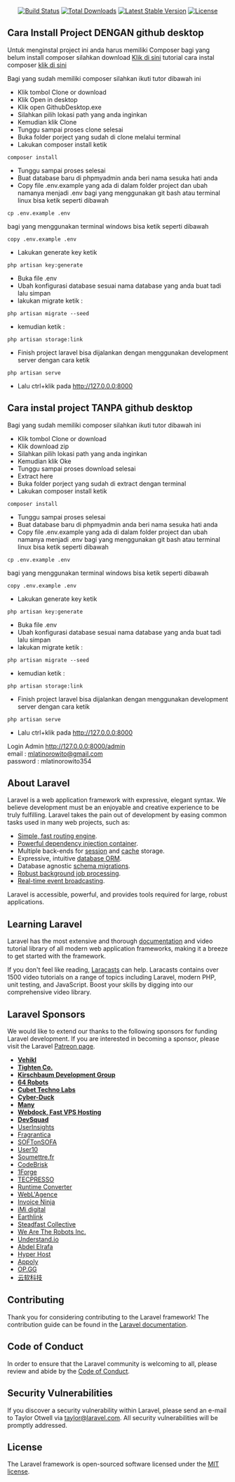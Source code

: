 <p align="center">
<a href="https://travis-ci.org/laravel/framework"><img src="https://travis-ci.org/laravel/framework.svg" alt="Build Status"></a>
<a href="https://packagist.org/packages/laravel/framework"><img src="https://poser.pugx.org/laravel/framework/d/total.svg" alt="Total Downloads"></a>
<a href="https://packagist.org/packages/laravel/framework"><img src="https://poser.pugx.org/laravel/framework/v/stable.svg" alt="Latest Stable Version"></a>
<a href="https://packagist.org/packages/laravel/framework"><img src="https://poser.pugx.org/laravel/framework/license.svg" alt="License"></a>
</p>

## Cara Install Project DENGAN github desktop

Untuk menginstal project ini anda harus memiliki Composer
bagi yang belum install composer silahkan download [Klik di sini](https://getcomposer.org/download/1.9.0/composer.phar) tutorial cara instal composer [klik di sini](https://www.malasngoding.com/cara-install-composer/)

Bagi yang sudah memiliki composer silahkan ikuti tutor dibawah ini

-   Klik tombol Clone or download
-   Klik Open in desktop
-   Klik open GithubDesktop.exe
-   Silahkan pilih lokasi path yang anda inginkan
-   Kemudian klik Clone
-   Tunggu sampai proses clone selesai
-   Buka folder porject yang sudah di clone melalui terminal
-   Lakukan composer install ketik

```terminal
composer install
```

-   Tunggu sampai proses selesai
-   Buat database baru di phpmyadmin anda beri nama sesuka hati anda
-   Copy file .env.example yang ada di dalam folder project dan ubah namanya menjadi .env
    bagi yang menggunakan git bash atau terminal linux bisa ketik seperti dibawah

```terminal
cp .env.example .env
```

bagi yang menggunakan terminal windows bisa ketik seperti dibawah

```terminal
copy .env.example .env
```

-   Lakukan generate key ketik

```terminal
php artisan key:generate
```

-   Buka file .env
-   Ubah konfigurasi database sesuai nama database yang anda buat tadi lalu simpan
-   lakukan migrate ketik :

```terminal
php artisan migrate --seed
```

-   kemudian ketik :

```
php artisan storage:link
```

-   Finish project laravel bisa dijalankan dengan menggunakan development server dengan cara ketik

```terminal
php artisan serve
```

-   Lalu ctrl+klik pada <http://127.0.0.0:8000>

## Cara instal project TANPA github desktop

Bagi yang sudah memiliki composer silahkan ikuti tutor dibawah ini

-   Klik tombol Clone or download
-   Klik download zip
-   Silahkan pilih lokasi path yang anda inginkan
-   Kemudian klik Oke
-   Tunggu sampai proses download selesai
-   Extract here
-   Buka folder porject yang sudah di extract dengan terminal
-   Lakukan composer install ketik

```terminal
composer install
```

-   Tunggu sampai proses selesai
-   Buat database baru di phpmyadmin anda beri nama sesuka hati anda
-   Copy file .env.example yang ada di dalam folder project dan ubah namanya menjadi .env
    bagi yang menggunakan git bash atau terminal linux bisa ketik seperti dibawah

```terminal
cp .env.example .env
```

bagi yang menggunakan terminal windows bisa ketik seperti dibawah

```terminal
copy .env.example .env
```

-   Lakukan generate key ketik

```terminal
php artisan key:generate
```

-   Buka file .env
-   Ubah konfigurasi database sesuai nama database yang anda buat tadi lalu simpan
-   lakukan migrate ketik :

```terminal
php artisan migrate --seed
```

-   kemudian ketik :

```
php artisan storage:link
```

-   Finish project laravel bisa dijalankan dengan menggunakan development server dengan cara ketik

```terminal
php artisan serve
```

-   Lalu ctrl+klik pada <http://127.0.0.0:8000>

Login Admin <http://127.0.0.0:8000/admin> <br>
email : mlatinorowito@gmail.com <br>
password : mlatinorowito354

## About Laravel

Laravel is a web application framework with expressive, elegant syntax. We believe development must be an enjoyable and creative experience to be truly fulfilling. Laravel takes the pain out of development by easing common tasks used in many web projects, such as:

-   [Simple, fast routing engine](https://laravel.com/docs/routing).
-   [Powerful dependency injection container](https://laravel.com/docs/container).
-   Multiple back-ends for [session](https://laravel.com/docs/session) and [cache](https://laravel.com/docs/cache) storage.
-   Expressive, intuitive [database ORM](https://laravel.com/docs/eloquent).
-   Database agnostic [schema migrations](https://laravel.com/docs/migrations).
-   [Robust background job processing](https://laravel.com/docs/queues).
-   [Real-time event broadcasting](https://laravel.com/docs/broadcasting).

Laravel is accessible, powerful, and provides tools required for large, robust applications.

## Learning Laravel

Laravel has the most extensive and thorough [documentation](https://laravel.com/docs) and video tutorial library of all modern web application frameworks, making it a breeze to get started with the framework.

If you don't feel like reading, [Laracasts](https://laracasts.com) can help. Laracasts contains over 1500 video tutorials on a range of topics including Laravel, modern PHP, unit testing, and JavaScript. Boost your skills by digging into our comprehensive video library.

## Laravel Sponsors

We would like to extend our thanks to the following sponsors for funding Laravel development. If you are interested in becoming a sponsor, please visit the Laravel [Patreon page](https://patreon.com/taylorotwell).

-   **[Vehikl](https://vehikl.com/)**
-   **[Tighten Co.](https://tighten.co)**
-   **[Kirschbaum Development Group](https://kirschbaumdevelopment.com)**
-   **[64 Robots](https://64robots.com)**
-   **[Cubet Techno Labs](https://cubettech.com)**
-   **[Cyber-Duck](https://cyber-duck.co.uk)**
-   **[Many](https://www.many.co.uk)**
-   **[Webdock, Fast VPS Hosting](https://www.webdock.io/en)**
-   **[DevSquad](https://devsquad.com)**
-   [UserInsights](https://userinsights.com)
-   [Fragrantica](https://www.fragrantica.com)
-   [SOFTonSOFA](https://softonsofa.com/)
-   [User10](https://user10.com)
-   [Soumettre.fr](https://soumettre.fr/)
-   [CodeBrisk](https://codebrisk.com)
-   [1Forge](https://1forge.com)
-   [TECPRESSO](https://tecpresso.co.jp/)
-   [Runtime Converter](http://runtimeconverter.com/)
-   [WebL'Agence](https://weblagence.com/)
-   [Invoice Ninja](https://www.invoiceninja.com)
-   [iMi digital](https://www.imi-digital.de/)
-   [Earthlink](https://www.earthlink.ro/)
-   [Steadfast Collective](https://steadfastcollective.com/)
-   [We Are The Robots Inc.](https://watr.mx/)
-   [Understand.io](https://www.understand.io/)
-   [Abdel Elrafa](https://abdelelrafa.com)
-   [Hyper Host](https://hyper.host)
-   [Appoly](https://www.appoly.co.uk)
-   [OP.GG](https://op.gg)
-   [云软科技](http://www.yunruan.ltd/)

## Contributing

Thank you for considering contributing to the Laravel framework! The contribution guide can be found in the [Laravel documentation](https://laravel.com/docs/contributions).

## Code of Conduct

In order to ensure that the Laravel community is welcoming to all, please review and abide by the [Code of Conduct](https://laravel.com/docs/contributions#code-of-conduct).

## Security Vulnerabilities

If you discover a security vulnerability within Laravel, please send an e-mail to Taylor Otwell via [taylor@laravel.com](mailto:taylor@laravel.com). All security vulnerabilities will be promptly addressed.

## License

The Laravel framework is open-sourced software licensed under the [MIT license](https://opensource.org/licenses/MIT).

